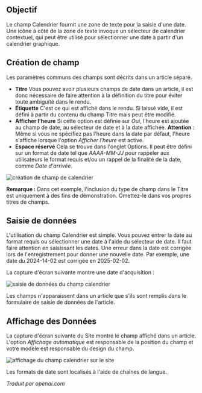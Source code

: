 <!-- Filename: J3.x:Adding_custom_fields/Calendar_Field / Display title: Champ de Calendrier -->

## Objectif

Le champ Calendrier fournit une zone de texte pour la saisie d'une date. Une icône à côté de la zone de texte invoque un sélecteur de calendrier contextuel, qui peut être utilisé pour sélectionner une date à partir d'un calendrier graphique.

## Création de champ

Les paramètres communs des champs sont décrits dans un article séparé.

* **Titre** Vous pouvez avoir plusieurs champs de date dans un article, il est donc nécessaire de faire attention à la définition du titre pour éviter toute ambiguïté dans le rendu.
* **Étiquette** C'est ce qui est affiché dans le rendu. Si laissé vide, il est défini à partir du contenu du champ Titre mais peut être modifié.
* **Afficher l'heure** Si cette option est définie sur *Oui*, l'heure est ajoutée au champ de date, au sélecteur de date et à la date affichée. **Attention** : Même si vous ne spécifiez pas l'heure dans la date par défaut, l'heure s'affiche lorsque l'option *Afficher l'heure* est active.
* **Espace réservé** Cela se trouve dans l'onglet Options. Il peut être défini sur un format de date tel que *AAAA-MM-JJ* pour rappeler aux utilisateurs le format requis et/ou un rappel de la finalité de la date, comme *Date d'arrivée*.

![création de champ de calendrier](../../../en/images/fields/fields-calendar-edit.png)

**Remarque :** Dans cet exemple, l'inclusion du type de champ dans le Titre est uniquement à des fins de démonstration. Omettez-le dans vos propres titres de champs. 


## Saisie de données

L'utilisation du champ Calendrier est simple. Vous pouvez entrer la date au format requis ou sélectionner une date à l'aide du sélecteur de date. Il faut faire attention en saisissant les dates. Une erreur dans la date est corrigée lors de l'enregistrement pour donner une nouvelle date. Par exemple, une date du 2024-14-02 est corrigée en 2025-02-02.

La capture d'écran suivante montre une date d'acquisition :

![saisie de données du champ calendrier](../../../en/images/fields/fields-calendar-data-entry.png)

Les champs n'apparaissent dans un article que s'ils sont remplis dans le formulaire de saisie de données de l'article.

## Affichage des Données

La capture d'écran suivante du Site montre le champ affiché dans un article. L'option *Affichage automatique* est responsable de la position du champ et votre modèle est responsable du design du champ.

![affichage du champ calendrier sur le site](../../../en/images/fields/fields-calendar-site.png)

Les formats de date sont localisés à l'aide de chaînes de langue.

*Traduit par openai.com*


